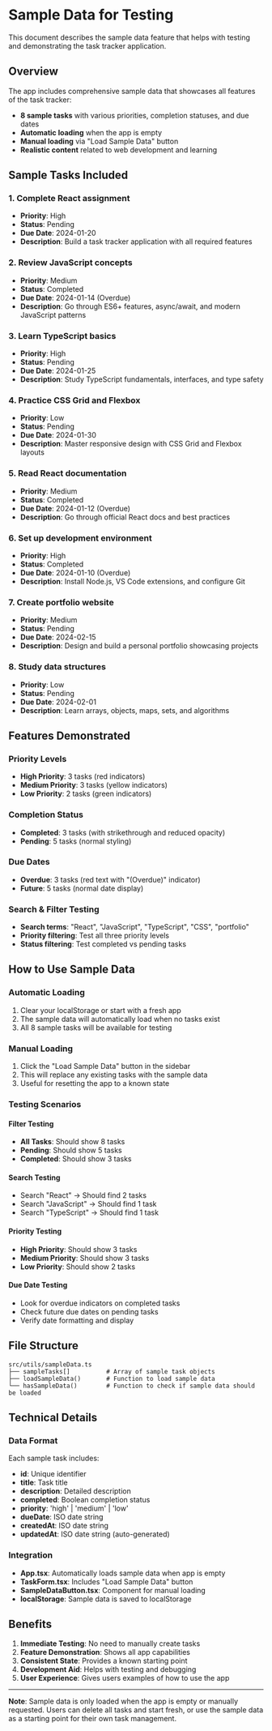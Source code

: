 # Sample Data for Testing

This document describes the sample data feature that helps with testing and demonstrating the task tracker application.

## Overview

The app includes comprehensive sample data that showcases all features of the task tracker:

- **8 sample tasks** with various priorities, completion statuses, and due dates
- **Automatic loading** when the app is empty
- **Manual loading** via "Load Sample Data" button
- **Realistic content** related to web development and learning

## Sample Tasks Included

### 1. Complete React assignment
- **Priority**: High
- **Status**: Pending
- **Due Date**: 2024-01-20
- **Description**: Build a task tracker application with all required features

### 2. Review JavaScript concepts
- **Priority**: Medium
- **Status**: Completed
- **Due Date**: 2024-01-14 (Overdue)
- **Description**: Go through ES6+ features, async/await, and modern JavaScript patterns

### 3. Learn TypeScript basics
- **Priority**: High
- **Status**: Pending
- **Due Date**: 2024-01-25
- **Description**: Study TypeScript fundamentals, interfaces, and type safety

### 4. Practice CSS Grid and Flexbox
- **Priority**: Low
- **Status**: Pending
- **Due Date**: 2024-01-30
- **Description**: Master responsive design with CSS Grid and Flexbox layouts

### 5. Read React documentation
- **Priority**: Medium
- **Status**: Completed
- **Due Date**: 2024-01-12 (Overdue)
- **Description**: Go through official React docs and best practices

### 6. Set up development environment
- **Priority**: High
- **Status**: Completed
- **Due Date**: 2024-01-10 (Overdue)
- **Description**: Install Node.js, VS Code extensions, and configure Git

### 7. Create portfolio website
- **Priority**: Medium
- **Status**: Pending
- **Due Date**: 2024-02-15
- **Description**: Design and build a personal portfolio showcasing projects

### 8. Study data structures
- **Priority**: Low
- **Status**: Pending
- **Due Date**: 2024-02-01
- **Description**: Learn arrays, objects, maps, sets, and algorithms

## Features Demonstrated

### Priority Levels
- **High Priority**: 3 tasks (red indicators)
- **Medium Priority**: 3 tasks (yellow indicators)
- **Low Priority**: 2 tasks (green indicators)

### Completion Status
- **Completed**: 3 tasks (with strikethrough and reduced opacity)
- **Pending**: 5 tasks (normal styling)

### Due Dates
- **Overdue**: 3 tasks (red text with "(Overdue)" indicator)
- **Future**: 5 tasks (normal date display)

### Search & Filter Testing
- **Search terms**: "React", "JavaScript", "TypeScript", "CSS", "portfolio"
- **Priority filtering**: Test all three priority levels
- **Status filtering**: Test completed vs pending tasks

## How to Use Sample Data

### Automatic Loading
1. Clear your localStorage or start with a fresh app
2. The sample data will automatically load when no tasks exist
3. All 8 sample tasks will be available for testing

### Manual Loading
1. Click the "Load Sample Data" button in the sidebar
2. This will replace any existing tasks with the sample data
3. Useful for resetting the app to a known state

### Testing Scenarios

#### Filter Testing
- **All Tasks**: Should show 8 tasks
- **Pending**: Should show 5 tasks
- **Completed**: Should show 3 tasks

#### Search Testing
- Search "React" → Should find 2 tasks
- Search "JavaScript" → Should find 1 task
- Search "TypeScript" → Should find 1 task

#### Priority Testing
- **High Priority**: Should show 3 tasks
- **Medium Priority**: Should show 3 tasks
- **Low Priority**: Should show 2 tasks

#### Due Date Testing
- Look for overdue indicators on completed tasks
- Check future due dates on pending tasks
- Verify date formatting and display

## File Structure

```
src/utils/sampleData.ts
├── sampleTasks[]          # Array of sample task objects
├── loadSampleData()       # Function to load sample data
└── hasSampleData()        # Function to check if sample data should be loaded
```

## Technical Details

### Data Format
Each sample task includes:
- **id**: Unique identifier
- **title**: Task title
- **description**: Detailed description
- **completed**: Boolean completion status
- **priority**: 'high' | 'medium' | 'low'
- **dueDate**: ISO date string
- **createdAt**: ISO date string
- **updatedAt**: ISO date string (auto-generated)

### Integration
- **App.tsx**: Automatically loads sample data when app is empty
- **TaskForm.tsx**: Includes "Load Sample Data" button
- **SampleDataButton.tsx**: Component for manual loading
- **localStorage**: Sample data is saved to localStorage

## Benefits

1. **Immediate Testing**: No need to manually create tasks
2. **Feature Demonstration**: Shows all app capabilities
3. **Consistent State**: Provides a known starting point
4. **Development Aid**: Helps with testing and debugging
5. **User Experience**: Gives users examples of how to use the app

---

**Note**: Sample data is only loaded when the app is empty or manually requested. Users can delete all tasks and start fresh, or use the sample data as a starting point for their own task management. 